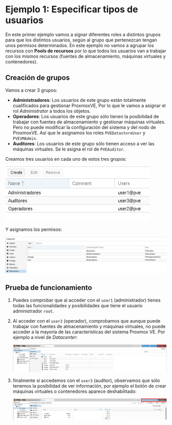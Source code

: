 # Ejemplo 1: Especificar tipos de usuarios

En este primer ejemplo vamos a signar diferentes roles a distintos grupos para que los distintos usuarios, según al grupo que pertenezcan tengan unos permisos determinados. En este ejemplo no vamos a agrupar los recursos con **Pools de recursos** por lo que todos los usuarios van a trabajar con los mismos recursos (fuentes de almacenamiento, máquinas virtuales y contenedores).

## Creación de grupos

Vamos a crear 3 grupos:

* **Administradores**: Los usuarios de este grupo están totalmente cualificados para gestionar ProxmoxVE, Por lo que le vamos a asignar el rol *Administrator* a todos los objetos.
* **Operadores**: Los usuarios de este grupo sólo tienen la posibilidad de trabajar con fuentes de almacenamiento y gestionar máquinas virtuales. Pero no puede modificar la configuración del sistema y del nodo de ProxmoxVE. Así que le asignamos los roles `PVEDatastoreUser` y `PVEVMAdmin`.
* **Auditores**: Los usuarios de este grupo sólo tienen acceso a ver las máquinas virtuales. Se le asigna el rol de  `PVEAuditor`.

Creamos tres usuarios en cada uno de estos tres grupos:

![usuarios](img/usuario14.png)

Y asignamos los permisos:

![usuarios](img/usuario15.png)

## Prueba de funcionamiento

1. Puedes comprobar que al acceder con el `user1` (administrador) tienes todas las funcionalidades y posibilidades que tiene el usuario administrador `root`.
2. Al acceder con el `user2` (operador), comprobamos que aunque puede trabajar con fuentes de almacenamiento y máquinas virtuales, no puede acceder a la mayoría de las características del sistema Proxmox VE. Por ejemplo a nivel de *Datacenter*:
    
    ![usuarios](img/usuario16.png)

3. finalmente si accedemos con el `user3` (auditor), observamos que sólo tenemos la posibilidad de ver información, por ejemplo el botón de crear máquinas virtuales o contenedores aparece deshabilitado:

    ![usuarios](img/usuario17.png)